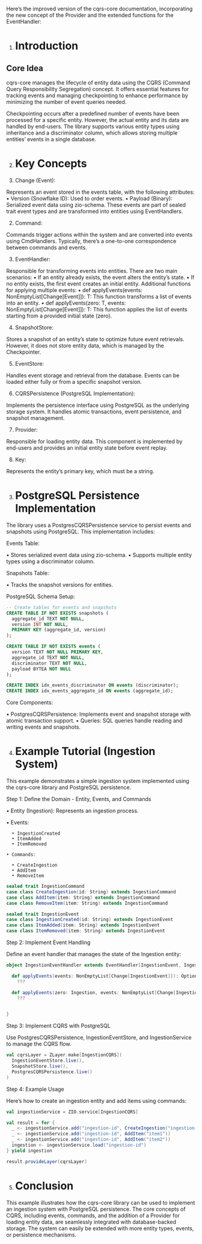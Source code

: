 Here’s the improved version of the cqrs-core documentation, incorporating the new concept of the Provider and the extended functions for the EventHandler:

1. # Introduction

## Core Idea

cqrs-core manages the lifecycle of entity data using the CQRS (Command Query Responsibility Segregation) concept. It offers essential features for tracking events and managing checkpointing to enhance performance by minimizing the number of event queries needed.

Checkpointing occurs after a predefined number of events have been processed for a specific entity. However, the actual entity and its data are handled by end-users. The library supports various entity types using inheritance and a discriminator column, which allows storing multiple entities’ events in a single database.

2. # Key Concepts

 1. Change (Event):

Represents an event stored in the events table, with the following attributes:
 • Version (Snowflake ID): Used to order events.
 • Payload (Binary): Serialized event data using zio-schema. These events are part of sealed trait event types and are transformed into entities using EventHandlers.

 2. Command:

Commands trigger actions within the system and are converted into events using CmdHandlers. Typically, there’s a one-to-one correspondence between commands and events.

 3. EventHandler:

Responsible for transforming events into entities. There are two main scenarios:
 • If an entity already exists, the event alters the entity’s state.
 • If no entity exists, the first event creates an initial entity.
Additional functions for applying multiple events:
 • def applyEvents(events: NonEmptyList[Change[Event]]): T: This function transforms a list of events into an entity.
 • def applyEvents(zero: T, events: NonEmptyList[Change[Event]]): T: This function applies the list of events starting from a provided initial state (zero).

 4. SnapshotStore:

Stores a snapshot of an entity’s state to optimize future event retrievals. However, it does not store entity data, which is managed by the Checkpointer.

 5. EventStore:

Handles event storage and retrieval from the database. Events can be loaded either fully or from a specific snapshot version.


 6. CQRSPersistence (PostgreSQL Implementation):

Implements the persistence interface using PostgreSQL as the underlying storage system. It handles atomic transactions, event persistence, and snapshot management.

 7. Provider:

Responsible for loading entity data. This component is implemented by end-users and provides an initial entity state before event replay.

 8. Key:

Represents the entity’s primary key, which must be a string.

3. # PostgreSQL Persistence Implementation

The library uses a PostgresCQRSPersistence service to persist events and snapshots using PostgreSQL. This implementation includes:

 Events Table:

 • Stores serialized event data using zio-schema.
 • Supports multiple entity types using a discriminator column.

 Snapshots Table:

 • Tracks the snapshot versions for entities.

PostgreSQL Schema Setup:

```sql
-- Create tables for events and snapshots
CREATE TABLE IF NOT EXISTS snapshots (
  aggregate_id TEXT NOT NULL,
  version INT NOT NULL,
  PRIMARY KEY (aggregate_id, version)
);

CREATE TABLE IF NOT EXISTS events (
  version TEXT NOT NULL PRIMARY KEY,
  aggregate_id TEXT NOT NULL,
  discriminator TEXT NOT NULL,
  payload BYTEA NOT NULL
);

CREATE INDEX idx_events_discriminator ON events (discriminator);
CREATE INDEX idx_events_aggregate_id ON events (aggregate_id);
```


Core Components:

 • PostgresCQRSPersistence: Implements event and snapshot storage with atomic transaction support.
 • Queries: SQL queries handle reading and writing events and snapshots.

4. # Example Tutorial (Ingestion System)

This example demonstrates a simple ingestion system implemented using the cqrs-core library and PostgreSQL persistence.

Step 1: Define the Domain - Entity, Events, and Commands

 • Entity (Ingestion): Represents an ingestion process.

 • Events:

      • IngestionCreated
      • ItemAdded
      • ItemRemoved

    • Commands:

      • CreateIngestion
      • AddItem
      • RemoveItem

```scala
sealed trait IngestionCommand
case class CreateIngestion(id: String) extends IngestionCommand
case class AddItem(item: String) extends IngestionCommand
case class RemoveItem(item: String) extends IngestionCommand

sealed trait IngestionEvent
case class IngestionCreated(id: String) extends IngestionEvent
case class ItemAdded(item: String) extends IngestionEvent
case class ItemRemoved(item: String) extends IngestionEvent
```

Step 2: Implement Event Handling

Define an event handler that manages the state of the Ingestion entity:

```scala
object IngestionEventHandler extends EventHandler[IngestionEvent, Ingestion] {

  def applyEvents(events: NonEmptyList[Change[IngestionEvent]]): Option[Ingestion] =
    ???

  def applyEvents(zero: Ingestion, events: NonEmptyList[Change[IngestionEvent]]): Option[Ingestion] =
    ???


}
```

Step 3: Implement CQRS with PostgreSQL

Use PostgresCQRSPersistence, IngestionEventStore, and IngestionService to manage the CQRS flow.

```scala
val cqrsLayer = ZLayer.make[IngestionCQRS](
  IngestionEventStore.live(),
  SnapshotStore.live(),
  PostgresCQRSPersistence.live()
)
```

Step 4: Example Usage

Here’s how to create an ingestion entity and add items using commands:

```scala
val ingestionService = ZIO.service[IngestionCQRS]

val result = for {
  _ <- ingestionService.add("ingestion-id", CreateIngestion("ingestion-id"))
  _ <- ingestionService.add("ingestion-id", AddItem("item1"))
  _ <- ingestionService.add("ingestion-id", AddItem("item2"))
  ingestion <- ingestionService.load("ingestion-id")
} yield ingestion

result.provideLayer(cqrsLayer)
```

5. # Conclusion

This example illustrates how the cqrs-core library can be used to implement an ingestion system with PostgreSQL persistence. The core concepts of CQRS, including events, commands, and the addition of a Provider for loading entity data, are seamlessly integrated with database-backed storage. The system can easily be extended with more entity types, events, or persistence mechanisms.


